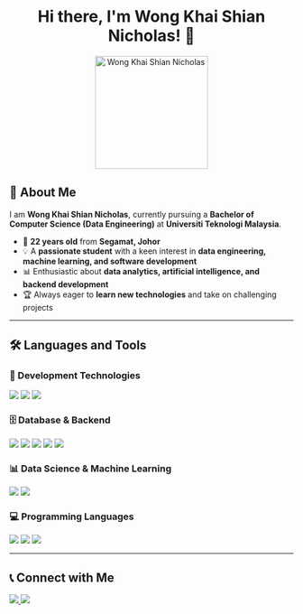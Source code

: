 <h1 align="center">Hi there, I'm Wong Khai Shian Nicholas! 👋</h1>

<p align="center">
  <img src="https://your-profile-picture-url.com" width="200" alt="Wong Khai Shian Nicholas">
</p>

## 🚀 About Me
I am **Wong Khai Shian Nicholas**, currently pursuing a **Bachelor of Computer Science (Data Engineering)** at **Universiti Teknologi Malaysia**.  

- 🎂 **22 years old** from **Segamat, Johor**  
- 💡 A **passionate student** with a keen interest in **data engineering, machine learning, and software development**  
- 📊 Enthusiastic about **data analytics, artificial intelligence, and backend development**  
- 🏆 Always eager to **learn new technologies** and take on challenging projects  

---

## 🛠️ Languages and Tools  

### 🚀 Development Technologies
<p>
  <img src="https://img.shields.io/badge/Flutter-02569B?style=for-the-badge&logo=flutter&logoColor=white" />
  <img src="https://img.shields.io/badge/HTML5-E34F26?style=for-the-badge&logo=html5&logoColor=white" />
  <img src="https://img.shields.io/badge/CSS3-1572B6?style=for-the-badge&logo=css3&logoColor=white" />
</p>

### 🗄️ Database & Backend
<p>
  <img src="https://img.shields.io/badge/MySQL-4479A1?style=for-the-badge&logo=mysql&logoColor=white" />
  <img src="https://img.shields.io/badge/Node.js-339933?style=for-the-badge&logo=node.js&logoColor=white" />
  <img src="https://img.shields.io/badge/Next.js-000000?style=for-the-badge&logo=next.js&logoColor=white" />
  <img src="https://img.shields.io/badge/PHP-777BB4?style=for-the-badge&logo=php&logoColor=white" />
  <img src="https://img.shields.io/badge/SAP_HANA-009FDA?style=for-the-badge&logo=sap&logoColor=white" />
</p>

### 📊 Data Science & Machine Learning
<p>
  <img src="https://img.shields.io/badge/Data_Mining-FF6F00?style=for-the-badge&logo=data&logoColor=white" />
  <img src="https://img.shields.io/badge/Machine_Learning-FFDE57?style=for-the-badge&logo=machinelearning&logoColor=black" />
</p>

### 💻 Programming Languages
<p>
  <img src="https://img.shields.io/badge/Java-007396?style=for-the-badge&logo=java&logoColor=white" />
  <img src="https://img.shields.io/badge/C++-00599C?style=for-the-badge&logo=cplusplus&logoColor=white" />
  <img src="https://img.shields.io/badge/Python-3776AB?style=for-the-badge&logo=python&logoColor=white" />
</p>

---

## 📞 Connect with Me  

<p>
  <a href="https://www.linkedin.com/in/wong-khai-shian-nicholas">
    <img src="https://img.shields.io/badge/LinkedIn-0A66C2?style=for-the-badge&logo=linkedin&logoColor=white" />
  </a>
  <a href="https://www.instagram.com/your-instagram">
    <img src="https://img.shields.io/badge/Instagram-E4405F?style=for-the-badge&logo=instagram&logoColor=white" />
  </a>
</p>
